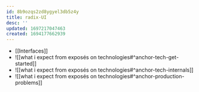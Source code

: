 ```yaml
---
id: 8b9ozqs2zd8ygyel3db5z4y
title: radix-UI
desc: ''
updated: 1697217047463
created: 1694177662939
---
```


- [[Interfaces]]
- ![[what i expect from exposés on technologies#^anchor-tech-get-started]]
- ![[what i expect from exposés on technologies#^anchor-tech-internals]]
- ![[what i expect from exposés on technologies#^anchor-production-problems]]
